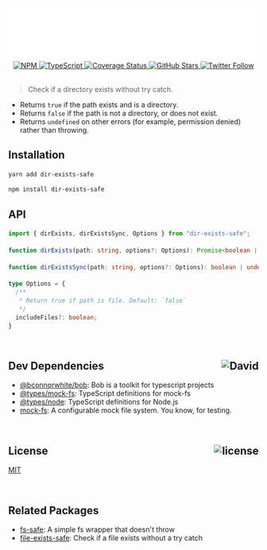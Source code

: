 <div align="center">
  <a href="https://github.com/bconnorwhite/dir-exists-safe">
    <img alt="dir-exists-safe" src="assets/header.svg" />
  </a>
  <a href="https://npmjs.com/package/dir-exists-safe">
    <img alt="NPM" src="https://img.shields.io/npm/v/dir-exists-safe.svg">
  </a>
  <a href="https://github.com/bconnorwhite/dir-exists-safe">
    <img alt="TypeScript" src="https://img.shields.io/github/languages/top/bconnorwhite/dir-exists-safe.svg">
  </a>
  <a href='https://coveralls.io/github/bconnorwhite/dir-exists-safe?branch=master'>
    <img alt="Coverage Status" src="https://img.shields.io/coveralls/github/bconnorwhite/dir-exists-safe.svg?branch=master">
  </a>
  <a href="https://github.com/bconnorwhite/dir-exists-safe">
    <img alt="GitHub Stars" src="https://img.shields.io/github/stars/bconnorwhite/dir-exists-safe?label=Stars%20Appreciated%21&style=social">
  </a>
  <a href="https://twitter.com/bconnorwhite">
    <img alt="Twitter Follow" src="https://img.shields.io/twitter/follow/bconnorwhite.svg?label=%40bconnorwhite&style=social">
  </a>
</div>

<br />

> Check if a directory exists without try catch.

- Returns `true` if the path exists and is a directory.
- Returns `false` if the path is not a directory, or does not exist.
- Returns `undefined` on other errors (for example, permission denied) rather than throwing.

## Installation

```sh
yarn add dir-exists-safe
```

```sh
npm install dir-exists-safe
```

## API

```ts
import { dirExists, dirExistsSync, Options } from "dir-exists-safe";

function dirExists(path: string, options?: Options): Promise<boolean | undefined>;

function dirExistsSync(path: string, options?: Options): boolean | undefined;

type Options = {
  /**
   * Return true if path is file. Default: `false`
   */
  includeFiles?: boolean;
}
```

<br />

<h2>Dev Dependencies<img align="right" alt="David" src="https://img.shields.io/david/dev/bconnorwhite/dir-exists-safe.svg"></h2>

- [@bconnorwhite/bob](https://www.npmjs.com/package/@bconnorwhite/bob): Bob is a toolkit for typescript projects
- [@types/mock-fs](https://www.npmjs.com/package/@types/mock-fs): TypeScript definitions for mock-fs
- [@types/node](https://www.npmjs.com/package/@types/node): TypeScript definitions for Node.js
- [mock-fs](https://www.npmjs.com/package/mock-fs): A configurable mock file system.  You know, for testing.

<br />

<h2>License <img align="right" alt="license" src="https://img.shields.io/npm/l/dir-exists-safe.svg"></h2>

[MIT](https://opensource.org/licenses/MIT)

<br />

## Related Packages

- [fs-safe](https://www.npmjs.com/package/fs-safe): A simple fs wrapper that doesn't throw
- [file-exists-safe](https://www.npmjs.com/package/file-exists-safe): Check if a file exists without a try catch
